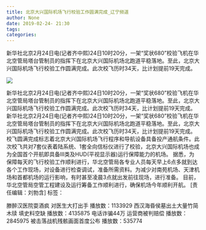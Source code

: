 ```yaml
---
title: 北京大兴国际机场飞行校验工作圆满完成_辽宁频道
author: None
date: 2019-02-24- 21:30
tags: 
categories: 
---
```

新华社北京2月24日电(记者齐中熙)24日10时20分，一架“奖状680”校验飞机在华北空管局塔台管制员的指挥下在北京大兴国际机场北跑道平稳落地。至此，北京大兴国际机场飞行校验工作圆满完成。此次校飞历时34天，比计划提前19天完成。
<!-- more -->
                
<img align="center" border="0" src="http://p2.ifengimg.com/a/2016/0810/204c433878d5cf9size1_w16_h16.png" />
                
            
新华社北京2月24日电(记者齐中熙)24日10时20分，一架“奖状680”校验飞机在华北空管局塔台管制员的指挥下在北京大兴国际机场北跑道平稳落地。至此，北京大兴国际机场飞行校验工作圆满完成。此次校飞历时34天，比计划提前19天完成。
新华社北京2月24日电(记者齐中熙)24日10时20分，一架“奖状680”校验飞机在华北空管局塔台管制员的指挥下在北京大兴国际机场北跑道平稳落地。至此，北京大兴国际机场飞行校验工作圆满完成。此次校飞历时34天，比计划提前19天完成。
校飞圆满完成标志着北京大兴国际机场飞行程序和导航设备具备投产通航条件。此次校飞共对7套仪表着陆系统、1套全向信标仪进行了校验，北京大兴国际机场也成为全国首个开航即具备III类及HUD(平视显示器)运行保障能力的机场。
据悉，为保障每天的飞行校验工作顺利进行，华北空管局各专业人员每天早上6点多就到达各个工作现场，对设备进行检查调试，准备所需资料。为减少对南苑机场、天津机场和首都机场的运行影响，有时甚至凌晨3点就出发前往现场，进行准备。
目前，华北空管局空管工程建设及运行筹备工作顺利进行，确保机场今年顺利开航。
[责任编辑：刘勃含]
标签：
 
             
滕醉汉医院耍酒疯 对医生大打出手
播放数：1133929
西汉海昏侯墓出土大量竹简木牍 填史料空缺
播放数：4135875
电话诈骗44万 运营商被判赔偿
播放数：2845975
被击落战机残骸画面首度公布
播放数：535774
